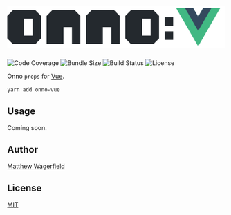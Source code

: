 # ![onno-vue](https://raw.githubusercontent.com/wagerfield/onno/master/assets/onno-vue.png)

![Code Coverage](https://img.shields.io/codecov/c/github/wagerfield/onno.svg?color=4B6&style=flat-square)
![Bundle Size](https://img.shields.io/bundlephobia/minzip/onno-vue.svg?color=4B6&style=flat-square&label=size)
![Build Status](https://img.shields.io/circleci/build/github/wagerfield/onno.svg?color=4B6&style=flat-square)
![License](https://img.shields.io/github/license/wagerfield/onno.svg?color=4B6&style=flat-square)

Onno `props` for [Vue][vue-props].

    yarn add onno-vue

## Usage

Coming soon.

## Author

[Matthew Wagerfield][github]

## License

[MIT](https://github.com/wagerfield/onno/blob/master/license)

[github]: https://github.com/wagerfield
[vue-props]: https://vuejs.org/v2/guide/components-props
